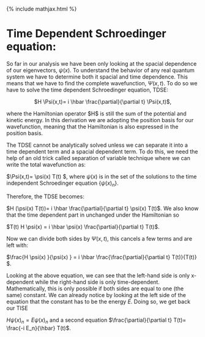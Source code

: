 {% include mathjax.html %}

# Time Dependent Schroedinger equation:

So far in our analysis we have been only looking at the spacial dependence of our eigenvectors, $\psi(x)$. To understand the behavior of any real quantum system we have to determine both it spacial and time dependence. This means that we have to find the complete wavefunction, $\Psi(x,t)$. To do so we have to solve the time dependent Schroedinger equation, TDSE:
<p align="center"> $H \Psi(x,t)= i \hbar \frac{\partial}{\partial t} \Psi(x,t)$, </p>
where the Hamiltonian operator $H$ is still the sum of the potential and kinetic energy. In this derivation we are adopting the position basis for our wavefunction, meaning that the Hamiltonian is also expressed in the position basis.

The TDSE cannot be analytically solved unless we can separate it into a time dependent term and a spacial dependent term. To do this, we need the help of an old trick called separation of variable technique where we can write the total wavefunction as:

$\Psi(x,t)= \psi(x) T(t) $,
where $\psi(x)$ is in the set of the solutions to the time independent Schroedinger equation $\{ {\psi(x)}_n \}$.

Therefore, the TDSE becomes:

$H (\psi(x) T(t))= i \hbar \frac{\partial}{\partial t} \psi(x) T(t)$.
We also know that the time dependent part in unchanged under the Hamiltonian so 

$T(t) H \psi(x) = i \hbar \psi(x) \frac{\partial}{\partial t} T(t)$.

Now we can divide both sides by $\Psi(x,t)$, this cancels a few terms and are left with:

$\frac{H \psi(x) }{\psi(x) } = i \hbar \frac{\frac{\partial}{\partial t} T(t)}{T(t)} $.

Looking at the above equation, we can see that the left-hand side is only x-dependent while the right-hand side is only time-dependent. Mathematically, this is only possible if both sides are equal to one (the same) constant. We can already notice by looking at the left side of the equation that the constant has to be the energy $E$. Doing so, we get back our TISE

$H \psi(x)_n=E \psi(x)_n$ and a second equation $\frac{\partial}{\partial t} T(t)= \frac{-i E_n}{\hbar} T(t)$.
